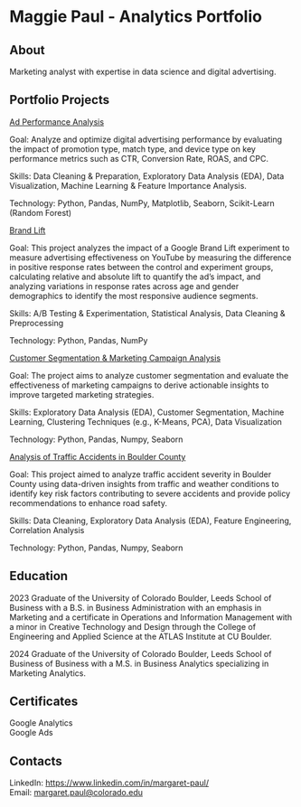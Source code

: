 # Maggie Paul - Analytics Portfolio

## About

Marketing analyst with expertise in data science and digital advertising.

## Portfolio Projects 

[Ad Performance Analysis](https://github.com/margaretpaul/Analytics_Portfolio/blob/main/Ad_Performance_Analysis.ipynb)

Goal: Analyze and optimize digital advertising performance by evaluating the impact of promotion type, match type, and device type on key performance metrics such as CTR, Conversion Rate, ROAS, and CPC.

Skills: Data Cleaning & Preparation, Exploratory Data Analysis (EDA), Data Visualization, Machine Learning & Feature Importance Analysis. 

Technology: Python, Pandas, NumPy, Matplotlib, Seaborn, Scikit-Learn (Random Forest)

[Brand Lift](https://github.com/margaretpaul/Analytics_Portfolio/blob/main/Brand_Lift.ipynb)

Goal: This project analyzes the impact of a Google Brand Lift experiment to measure advertising effectiveness on YouTube by measuring the difference in positive response rates between the control and experiment groups, calculating relative and absolute lift to quantify the ad’s impact, and analyzing variations in response rates across age and gender demographics to identify the most responsive audience segments.

Skills: A/B Testing & Experimentation, Statistical Analysis, Data Cleaning & Preprocessing

Technology: Python, Pandas, NumPy

[Customer Segmentation & Marketing Campaign Analysis](https://github.com/margaretpaul/Analytics_Portfolio/blob/main/Customer_Segmentation_%26_Marketing_Campaign_Analysis.ipynb)

Goal: The project aims to analyze customer segmentation and evaluate the effectiveness of marketing campaigns to derive actionable insights to improve targeted marketing strategies.

Skills: Exploratory Data Analysis (EDA), Customer Segmentation, Machine Learning, Clustering Techniques (e.g., K-Means, PCA), Data Visualization

Technology: Python, Pandas, Numpy, Seaborn 

[Analysis of Traffic Accidents in Boulder County](https://github.com/margaretpaul/Analytics_Portfolio/blob/main/Analysis_of_Traffic_Accidents_in_Boulder_County.ipynb)

Goal: This project aimed to analyze traffic accident severity in Boulder County using data-driven insights from traffic and weather conditions to identify key risk factors contributing to severe accidents and provide policy recommendations to enhance road safety.

Skills: Data Cleaning, Exploratory Data Analysis (EDA), Feature Engineering, Correlation Analysis 

Technology: Python, Pandas, Numpy, Seaborn 

## Education 

2023 Graduate of the University of Colorado Boulder, Leeds School of Business with a B.S. in Business Administration with an emphasis in Marketing and a certificate in Operations and Information Management with a minor in Creative Technology and Design through the College of Engineering and Applied Science at the ATLAS Institute at CU Boulder.

2024 Graduate of the University of Colorado Boulder, Leeds School of Business of Business with a M.S. in Business Analytics specializing in Marketing Analytics.

## Certificates 

Google Analytics \
Google Ads 

## Contacts 

LinkedIn: https://www.linkedin.com/in/margaret-paul/ \
Email: margaret.paul@colorado.edu
